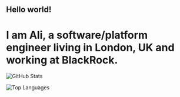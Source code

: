 ## Hello world! 
# I am Ali, a software/platform engineer living in London, UK and working at BlackRock.

![GitHub Stats](https://github-readme-stats.vercel.app/api?username=ali-hamza-noor&show_icons=true&theme=radical)

![Top Languages](https://github-readme-stats.vercel.app/api/top-langs/?username=ali-hamza-noor&theme=radical)
